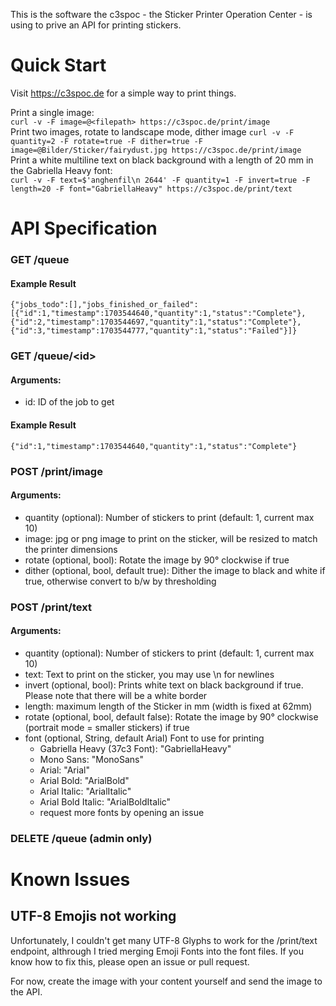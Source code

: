 This is the software the c3spoc - the Sticker Printer Operation Center - is using to prive an API for printing stickers.

# Quick Start
Visit https://c3spoc.de for a simple way to print things.

Print a single image:<br>
```curl -v -F image=@<filepath> https://c3spoc.de/print/image```<br>
Print two images, rotate to landscape mode, dither image 
```curl -v -F quantity=2 -F rotate=true -F dither=true -F image=@Bilder/Sticker/fairydust.jpg https://c3spoc.de/print/image```<br>
Print a white multiline text on black background with a length of 20 mm in the Gabriella Heavy font:<br>
```curl -v -F text=$'anghenfil\n 2644' -F quantity=1 -F invert=true -F length=20 -F font="GabriellaHeavy" https://c3spoc.de/print/text```<br>

# API Specification
### GET /queue
#### Example Result
```{"jobs_todo":[],"jobs_finished_or_failed":[{"id":1,"timestamp":1703544640,"quantity":1,"status":"Complete"},{"id":2,"timestamp":1703544697,"quantity":1,"status":"Complete"},{"id":3,"timestamp":1703544777,"quantity":1,"status":"Failed"}]}```
### GET /queue/\<id\>
#### Arguments:
* id: ID of the job to get
#### Example Result
```{"id":1,"timestamp":1703544640,"quantity":1,"status":"Complete"}```
### POST /print/image
#### Arguments:
* quantity (optional): Number of stickers to print (default: 1, current max 10)
* image: jpg or png image to print on the sticker, will be resized to match the printer dimensions
* rotate (optional, bool): Rotate the image by 90° clockwise if true
* dither (optional, bool, default true): Dither the image to black and white if true, otherwise convert to b/w by thresholding
### POST /print/text
#### Arguments:
* quantity (optional): Number of stickers to print (default: 1, current max 10)
* text: Text to print on the sticker, you may use \n for newlines
* invert (optional, bool): Prints white text on black background if true. Please note that there will be a white border 
* length: maximum length of the Sticker in mm (width is fixed at 62mm)
* rotate (optional, bool, default false): Rotate the image by 90° clockwise (portrait mode = smaller stickers) if true
* font (optional, String, default Arial) Font to use for printing
    * Gabriella Heavy (37c3 Font): "GabriellaHeavy"
    * Mono Sans: "MonoSans"
    * Arial: "Arial"
    * Arial Bold: "ArialBold"
    * Arial Italic: "ArialItalic"
    * Arial Bold Italic: "ArialBoldItalic"
    * request more fonts by opening an issue
### DELETE /queue (admin only)


# Known Issues
## UTF-8 Emojis not working
Unfortunately, I couldn't get many UTF-8 Glyphs to work for the /print/text endpoint, althrough I tried merging Emoji Fonts into the font files. If you know how to fix this, please open an issue or pull request.

For now, create the image with your content yourself and send the image to the API.
